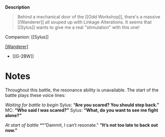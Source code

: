 **Description**
> Behind a mechanical door of the [[Odd Workshop]], there's a massive [[Wanderer]] all souped up with Linkage Alterations. It seems that [[Sylus]] wants to give me a real "stimulation" with this one!

Companion: [[Sylus]]

[[Wanderer]](s)
* [[G-2BW]]

# Notes
Throughout this battle, the resonance ability is unavailable. The start of the battle plays these voice lines:

*Waiting for battle to begin*
Sylus: **“Are you scared? You should step back.”**
MC: **“Who said I was scared?”**
Sylus: **“What, do you want to see me fight alone?”**

*At start of battle*
**“Dammit, I can’t resonate."
**“It’s not too late to back out now.”**